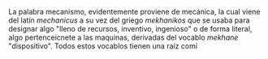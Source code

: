 La palabra mecanismo, evidentemente proviene de mecánica, la cual viene del latín *mechanicus* a su vez del griego *mekhanikos* que se usaba para designar algo "lleno de recursos, inventivo, ingenioso" o de forma literal, algo pertenceicnete a las maquinas, derivadas del vocablo *mekhane* "dispositivo". Todos estos vocablos tienen una raíz comí